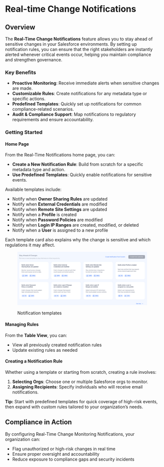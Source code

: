 # Real-time Change Notifications

## Overview

The **Real-Time Change Notifications** feature allows you to stay ahead of sensitive changes in your Salesforce environments. By setting up notification rules, you can ensure that the right stakeholders are instantly alerted whenever critical events occur, helping you maintain compliance and strengthen governance.

### Key Benefits

* **Proactive Monitoring**: Receive immediate alerts when sensitive changes are made.
* **Customizable Rules**: Create notifications for any metadata type or specific actions.
* **Predefined Templates**: Quickly set up notifications for common compliance-related scenarios.
* **Audit & Compliance Support**: Map notifications to regulatory requirements and ensure accountability.

### Getting Started

#### Home Page

From the Real-Time Notifications home page, you can:

* **Create a New Notification Rule**: Build from scratch for a specific metadata type and action.
* **Use Predefined Templates**: Quickly enable notifications for sensitive events.

Available templates include:

* Notify when **Owner Sharing Rules** are updated
* Notify when **External Credentials** are modified
* Notify when **Remote Site Settings** are updated
* Notify when a **Profile** is created
* Notify when **Password Policies** are modified
* Notify when **Login IP Ranges** are created, modified, or deleted
* Notify when a **User** is assigned to a new profile

Each template card also explains why the change is sensitive and which regulations it may affect.

<figure><img src="../../../../.gitbook/assets/image.png" alt=""><figcaption><p>Notification templates</p></figcaption></figure>

#### Managing Rules

From the **Table View**, you can:

* View all previously created notification rules
* Update existing rules as needed

#### Creating a Notification Rule

Whether using a template or starting from scratch, creating a rule involves:

1. **Selecting Orgs**: Choose one or multiple Salesforce orgs to monitor.
2. **Assigning Recipients**: Specify individuals who will receive email notifications.

**Tip:** Start with predefined templates for quick coverage of high-risk events, then expand with custom rules tailored to your organization’s needs.

## Compliance in Action

By configuring Real-Time Change Monitoring Notifications, your organization can:

* Flag unauthorized or high-risk changes in real time
* Ensure proper oversight and accountability
* Reduce exposure to compliance gaps and security incidents
